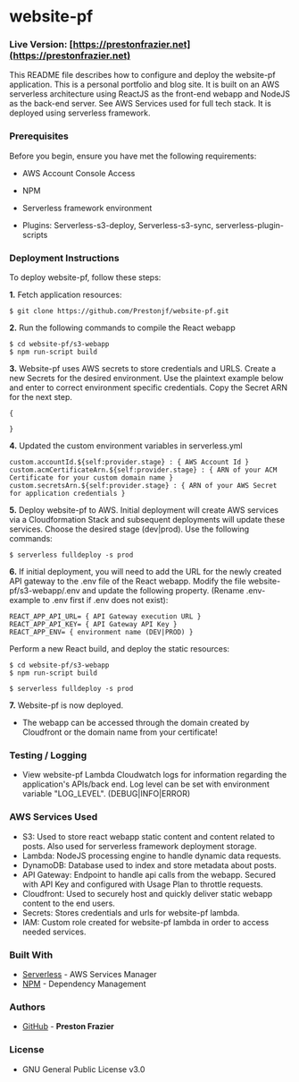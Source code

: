 # website-pf

### Live Version: [https://prestonfrazier.net](https://prestonfrazier.net)

This README file describes how to configure and deploy the website-pf application. This is a personal portfolio and blog site. It is built on an AWS serverless architecture using ReactJS as the front-end webapp and NodeJS as the back-end server. See AWS Services used for full tech stack. It is deployed using serverless framework.

### Prerequisites
Before you begin, ensure you have met the following requirements:

- 	AWS Account Console Access

-   NPM

- 	Serverless framework environment

- 	Plugins: Serverless-s3-deploy, Serverless-s3-sync, serverless-plugin-scripts


### Deployment Instructions
To deploy website-pf, follow these steps:


**1\.** Fetch application resources:

```
$ git clone https://github.com/Prestonjf/website-pf.git
```


**2\.** Run the following commands to compile the React webapp

```
$ cd website-pf/s3-webapp
$ npm run-script build
```

**3\.** Website-pf uses AWS secrets to store credentials and URLS. Create a new Secrets for the desired environment. Use the plaintext example below and enter to correct environment specific credentials. Copy the Secret ARN for the next step.

```
{

}
```

**4\.** Updated the custom environment variables in serverless.yml

```
custom.accountId.${self:provider.stage} : { AWS Account Id }
custom.acmCertificateArn.${self:provider.stage} : { ARN of your ACM Certificate for your custom domain name }
custom.secretsArn.${self:provider.stage} : { ARN of your AWS Secret for application credentials }
```

**5\.** Deploy website-pf to AWS. Initial deployment will create AWS services via a Cloudformation Stack and subsequent deployments will update these services. Choose the desired stage (dev|prod). Use the following commands:

```
$ serverless fulldeploy -s prod
```

**6\.** If initial deployment, you will need to add the URL for the newly created API gateway to the .env file of the React webapp. Modify the file website-pf/s3-webapp/.env and update the following property. (Rename .env-example to .env first if .env does not exist):

```
REACT_APP_API_URL= { API Gateway execution URL }
REACT_APP_API_KEY= { API Gateway API Key }
REACT_APP_ENV= { environment name (DEV|PROD) }

```

Perform a new React build, and deploy the static resources:

```
$ cd website-pf/s3-webapp
$ npm run-script build

$ serverless fulldeploy -s prod
```

**7\.** Website-pf is now deployed.

- The webapp can be accessed through the domain created by Cloudfront or the domain name from your certificate!

### Testing / Logging

* View website-pf Lambda Cloudwatch logs for information regarding the application's APIs/back end. Log level can be set with environment variable "LOG_LEVEL". (DEBUG|INFO|ERROR)

### AWS Services Used
- S3: Used to store react webapp static content and content related to posts. Also used for serverless framework deployment storage.
- Lambda: NodeJS processing engine to handle dynamic data requests.
- DynamoDB: Database used to index and store metadata about posts.
- API Gateway: Endpoint to handle api calls from the webapp. Secured with API Key and configured with Usage Plan to throttle requests.
- Cloudfront: Used to securely host and quickly deliver static webapp content to the end users.
- Secrets: Stores credentials and urls for website-pf lambda.
- IAM: Custom role created for website-pf lambda in order to access needed services.

### Built With

* [Serverless](https://serverless.com/) - AWS Services Manager
* [NPM](https://www.npmjs.com/) - Dependency Management

### Authors

* [GitHub](https://github.com/Prestonjf) - **Preston Frazier**

### License
* GNU General Public License v3.0
